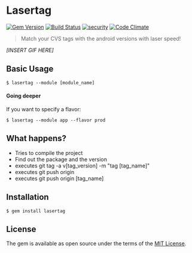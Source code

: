 # Lasertag
[![Gem Version](https://badge.fury.io/rb/lasertag.svg)](https://badge.fury.io/rb/lasertag) [![Build Status](https://travis-ci.org/cesarferreira/lasertag.svg?branch=master)](https://travis-ci.org/cesarferreira/lasertag)  [![security](https://hakiri.io/github/cesarferreira/lasertag/master.svg)](https://hakiri.io/github/cesarferreira/lasertag/master) [![Code Climate](https://codeclimate.com/github/cesarferreira/lasertag/badges/gpa.svg)](https://codeclimate.com/github/cesarferreira/lasertag)

> Match your CVS tags with the android versions with laser speed!

*[INSERT GIF HERE]*


## Basic Usage

    $ lasertag --module [module_name]

#### Going deeper

If you want to specify a flavor:

    $ lasertag --module app --flavor prod

## What happens?

- Tries to compile the project
- Find out the package and the version
- executes git tag -a v[tag_version] -m "tag [tag_name]"
- executes git push origin
- executes git push origin [tag_name]


## Installation

    $ gem install lasertag

## License

The gem is available as open source under the terms of the [MIT License](http://opensource.org/licenses/MIT).

